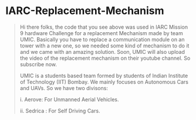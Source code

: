 # IARC-Replacement-Mechanism

> Hi there folks, the code that you see above was used in IARC Mission 9 hardware Challenge for a replacement Mechanism made by team UMIC. Basically you have to replace a communication module on an tower with a new one, so we needed some kind of mechanism to do it and we came with an amazing solution. Soon, UMIC will also upload the video of the replacement mechanism on their youtube channel. So subscribe now.
> 
> UMIC is a students based team formed by students of Indian Institute of Technology (IIT) Bombay. We mainly focuses on Autonomous Cars and UAVs. So we have two divisons:
>
> i. Aerove: For Unmanned Aerial Vehicles.
> 
> ii. Sedrica : For Self Driving Cars.
